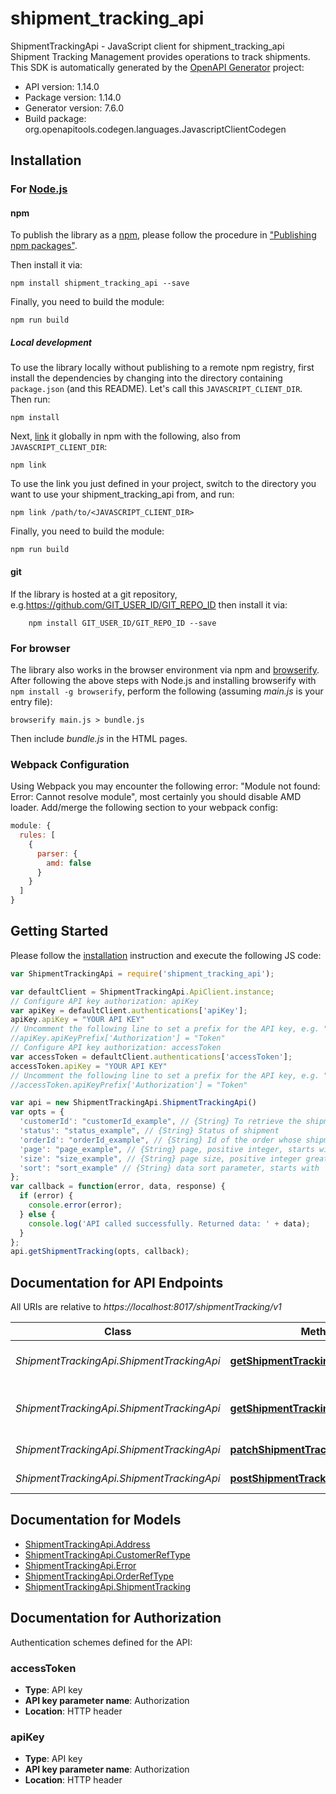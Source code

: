 # shipment_tracking_api

ShipmentTrackingApi - JavaScript client for shipment_tracking_api
Shipment Tracking Management provides operations to track shipments.
This SDK is automatically generated by the [OpenAPI Generator](https://openapi-generator.tech) project:

- API version: 1.14.0
- Package version: 1.14.0
- Generator version: 7.6.0
- Build package: org.openapitools.codegen.languages.JavascriptClientCodegen

## Installation

### For [Node.js](https://nodejs.org/)

#### npm

To publish the library as a [npm](https://www.npmjs.com/), please follow the procedure in ["Publishing npm packages"](https://docs.npmjs.com/getting-started/publishing-npm-packages).

Then install it via:

```shell
npm install shipment_tracking_api --save
```

Finally, you need to build the module:

```shell
npm run build
```

##### Local development

To use the library locally without publishing to a remote npm registry, first install the dependencies by changing into the directory containing `package.json` (and this README). Let's call this `JAVASCRIPT_CLIENT_DIR`. Then run:

```shell
npm install
```

Next, [link](https://docs.npmjs.com/cli/link) it globally in npm with the following, also from `JAVASCRIPT_CLIENT_DIR`:

```shell
npm link
```

To use the link you just defined in your project, switch to the directory you want to use your shipment_tracking_api from, and run:

```shell
npm link /path/to/<JAVASCRIPT_CLIENT_DIR>
```

Finally, you need to build the module:

```shell
npm run build
```

#### git

If the library is hosted at a git repository, e.g.https://github.com/GIT_USER_ID/GIT_REPO_ID
then install it via:

```shell
    npm install GIT_USER_ID/GIT_REPO_ID --save
```

### For browser

The library also works in the browser environment via npm and [browserify](http://browserify.org/). After following
the above steps with Node.js and installing browserify with `npm install -g browserify`,
perform the following (assuming *main.js* is your entry file):

```shell
browserify main.js > bundle.js
```

Then include *bundle.js* in the HTML pages.

### Webpack Configuration

Using Webpack you may encounter the following error: "Module not found: Error:
Cannot resolve module", most certainly you should disable AMD loader. Add/merge
the following section to your webpack config:

```javascript
module: {
  rules: [
    {
      parser: {
        amd: false
      }
    }
  ]
}
```

## Getting Started

Please follow the [installation](#installation) instruction and execute the following JS code:

```javascript
var ShipmentTrackingApi = require('shipment_tracking_api');

var defaultClient = ShipmentTrackingApi.ApiClient.instance;
// Configure API key authorization: apiKey
var apiKey = defaultClient.authentications['apiKey'];
apiKey.apiKey = "YOUR API KEY"
// Uncomment the following line to set a prefix for the API key, e.g. "Token" (defaults to null)
//apiKey.apiKeyPrefix['Authorization'] = "Token"
// Configure API key authorization: accessToken
var accessToken = defaultClient.authentications['accessToken'];
accessToken.apiKey = "YOUR API KEY"
// Uncomment the following line to set a prefix for the API key, e.g. "Token" (defaults to null)
//accessToken.apiKeyPrefix['Authorization'] = "Token"

var api = new ShipmentTrackingApi.ShipmentTrackingApi()
var opts = {
  'customerId': "customerId_example", // {String} To retrieve the shipments tracking from a specific customer
  'status': "status_example", // {String} Status of shipment
  'orderId': "orderId_example", // {String} Id of the order whose shipment has to be fetched
  'page': "page_example", // {String} page, positive integer, starts with 0
  'size': "size_example", // {String} page size, positive integer greater than 0
  'sort': "sort_example" // {String} data sort parameter, starts with '+' or '-' prefix; when prefix empty, '+' is default; multiple attributes can be used separated by ','
};
var callback = function(error, data, response) {
  if (error) {
    console.error(error);
  } else {
    console.log('API called successfully. Returned data: ' + data);
  }
};
api.getShipmentTracking(opts, callback);

```

## Documentation for API Endpoints

All URIs are relative to *https://localhost:8017/shipmentTracking/v1*

Class | Method | HTTP request | Description
------------ | ------------- | ------------- | -------------
*ShipmentTrackingApi.ShipmentTrackingApi* | [**getShipmentTracking**](docs/ShipmentTrackingApi.md#getShipmentTracking) | **GET** /shipmentTracking | Retrieve tracking details of a shipment
*ShipmentTrackingApi.ShipmentTrackingApi* | [**getShipmentTrackingByTrackingId**](docs/ShipmentTrackingApi.md#getShipmentTrackingByTrackingId) | **GET** /shipmentTracking/{id} | Retrieve tracking details of a shipment by tracking id
*ShipmentTrackingApi.ShipmentTrackingApi* | [**patchShipmentTrackingUsingPATCH**](docs/ShipmentTrackingApi.md#patchShipmentTrackingUsingPATCH) | **PATCH** /shipmentTracking/{id} | updates ShipmentTracking
*ShipmentTrackingApi.ShipmentTrackingApi* | [**postShipmentTracking**](docs/ShipmentTrackingApi.md#postShipmentTracking) | **POST** /shipmentTracking | creates new ShipmentTracking


## Documentation for Models

 - [ShipmentTrackingApi.Address](docs/Address.md)
 - [ShipmentTrackingApi.CustomerRefType](docs/CustomerRefType.md)
 - [ShipmentTrackingApi.Error](docs/Error.md)
 - [ShipmentTrackingApi.OrderRefType](docs/OrderRefType.md)
 - [ShipmentTrackingApi.ShipmentTracking](docs/ShipmentTracking.md)


## Documentation for Authorization


Authentication schemes defined for the API:
### accessToken


- **Type**: API key
- **API key parameter name**: Authorization
- **Location**: HTTP header

### apiKey


- **Type**: API key
- **API key parameter name**: Authorization
- **Location**: HTTP header


